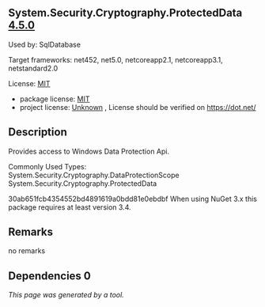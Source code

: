System.Security.Cryptography.ProtectedData [4.5.0](https://www.nuget.org/packages/System.Security.Cryptography.ProtectedData/4.5.0)
--------------------

Used by: SqlDatabase

Target frameworks: net452, net5.0, netcoreapp2.1, netcoreapp3.1, netstandard2.0

License: [MIT](../../../../licenses/mit) 

- package license: [MIT](https://github.com/dotnet/corefx/blob/master/LICENSE.TXT) 
- project license: [Unknown](https://dot.net/) , License should be verified on https://dot.net/

Description
-----------
Provides access to Windows Data Protection Api.

Commonly Used Types:
System.Security.Cryptography.DataProtectionScope
System.Security.Cryptography.ProtectedData
 
30ab651fcb4354552bd4891619a0bdd81e0ebdbf 
When using NuGet 3.x this package requires at least version 3.4.

Remarks
-----------
no remarks


Dependencies 0
-----------


*This page was generated by a tool.*